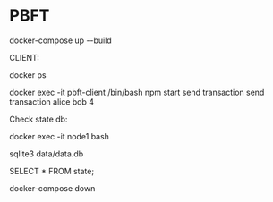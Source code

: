 # PBFT

docker-compose up --build

CLIENT:

docker ps

docker exec -it pbft-client /bin/bash
npm start
send transaction <from> <to> <value>
send transaction alice bob 4


Check state db:

docker exec -it node1 bash

sqlite3 data/data.db 

SELECT * FROM state;


docker-compose down